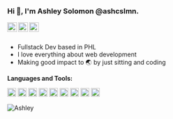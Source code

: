 ### Hi 👋, I'm Ashley Solomon @ashcslmn.

<a href="https://github.com/ashcslmn/">
  <img align="left" alt="Github" width="22px" src="https://cdn.jsdelivr.net/npm/simple-icons@v3/icons/github.svg" />
</a>
<a href="https://t.me/joinchat/">
  <img align="left" alt="Telegram" width="22px" src="https://cdn.jsdelivr.net/npm/simple-icons@3.12.2/icons/telegram.svg" />
</a>
<a href="mailto:ashcslmn@gmail.com">
  <img align="left" alt="Gmail" width="22px" src="https://cdn.jsdelivr.net/npm/simple-icons@3.12.2/icons/gmail.svg" />
</a>

<br />
<br />

- Fullstack Dev based in PHL
- I love everything about web development
- Making good impact to :earth_asia: by just sitting and coding

**Languages and Tools:**

<code><img height="20" src="https://cdn.jsdelivr.net/npm/simple-icons@3.12.2/icons/laravel.svg"></code>
<code><img height="20" src="https://cdn.jsdelivr.net/npm/simple-icons@3.12.2/icons/php.svg"></code>
<code><img height="20" src="https://cdn.jsdelivr.net/npm/simple-icons@3.12.2/icons/vue-dot-js.svg"></code>
<code><img height="20" src="https://cdn.jsdelivr.net/npm/simple-icons@3.12.2/icons/css3.svg"></code>
<code><img height="20" src="https://cdn.jsdelivr.net/npm/simple-icons@3.12.2/icons/javascript.svg"></code>
<code><img height="20" src="https://cdn.jsdelivr.net/npm/simple-icons@3.12.2/icons/ruby.svg"></code>
<code><img height="20" src="https://cdn.jsdelivr.net/npm/simple-icons@3.12.2/icons/rails.svg"></code>
<code><img height="20" src="https://cdn.jsdelivr.net/npm/simple-icons@3.12.2/icons/git.svg"></code>
<code><img height="20" src="https://cdn.jsdelivr.net/npm/simple-icons@3.12.2/icons/mysql.svg"></code>

<img src="https://github-readme-stats.vercel.app/api?username=ashcslmn&count_private=true&show_icons=true" alt="Ashley" />



